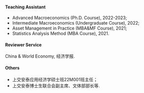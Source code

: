 #### Teaching Assistant
* Advanced Macroeconomics (Ph.D. Course), 2022-2023;
* Intermediate Macroeconomics (Undergraduate Course), 2022;
* Asset Management in Practice (MBA&MF Course), 2021;
* Statistics Analysis Method (MBA Course), 2021.

#### Reviewer Service
China & World Economy, 经济学报.

#### Others
* 上交安泰应用经济学硕士班22M001班主任；
* 上交安泰博士生联合会副主席、文体部部长等.

